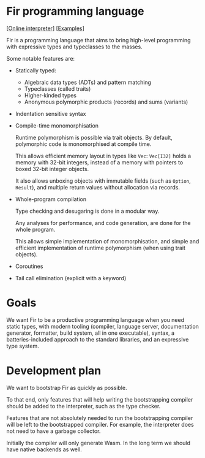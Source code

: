 # Fir programming language

\[[Online interpreter]\]
\[[Examples]\]

[Online interpreter]: https://fir-lang.github.io
[Examples]: https://github.com/fir-lang/fir/tree/main/examples

Fir is a programming language that aims to bring high-level programming with
expressive types and typeclasses to the masses.

Some notable features are:

- Statically typed:
  - Algebraic data types (ADTs) and pattern matching
  - Typeclasses (called traits)
  - Higher-kinded types
  - Anonymous polymorphic products (records) and sums (variants)

- Indentation sensitive syntax

- Compile-time monomorphisation

  Runtime polymorphism is possible via trait objects. By default, polymorphic
  code is monomorphised at compile time.

  This allows efficient memory layout in types like `Vec`: `Vec[I32]` holds a
  memory with 32-bit integers, instead of a memory with pointers to boxed
  32-bit integer objects.

  It also allows unboxing objects with immutable fields (such as `Option`,
  `Result`), and multiple return values without allocation via records.

- Whole-program compilation

  Type checking and desugaring is done in a modular way.

  Any analyses for performance, and code generation, are done for the whole
  program.

  This allows simple implementation of monomorphisation, and simple and
  efficient implementation of runtime polymorphism (when using trait objects).

- Coroutines

- Tail call elimination (explicit with a keyword)

# Goals

We want Fir to be a productive programming language when you need static types,
with modern tooling (compiler, language server, documentation generator,
formatter, build system, all in one executable), syntax, a batteries-included
approach to the standard libraries, and an expressive type system.

# Development plan

We want to bootstrap Fir as quickly as possible.

To that end, only features that will help writing the bootstrapping compiler
should be added to the interpreter, such as the type checker.

Features that are not absolutely needed to run the bootstrapping compiler will
be left to the bootstrapped compiler. For example, the interpreter does not
need to have a garbage collector.

Initially the compiler will only generate Wasm. In the long term we should have
native backends as well.
